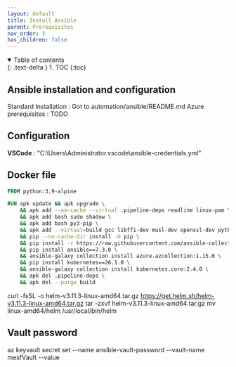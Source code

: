 ```yaml
---
layout: default
title: Install Ansible
parent: Prerequisites
nav_order: 3
has_children: false
---
```


<details open markdown="block">
  <summary>
    Table of contents
  </summary>
  {: .text-delta }
1. TOC
{:toc}
</details>

## Ansible installation and configuration

Standard Installation : Got to automation/ansible/README.md
Azure prerequisites : TODO

## Configuration

__VSCode__ : "C:\Users\Administrator\.vscode\ansible-credentials.yml"

## Docker file

```DockerFile
FROM python:3.9-alpine

RUN apk update && apk upgrade \
    && apk add --no-cache --virtual .pipeline-deps readline linux-pam \
    && apk add bash sudo shadow \
    && apk add bash py3-pip \
    && apk add --virtual=build gcc libffi-dev musl-dev openssl-dev python3-dev make \
    && pip --no-cache-dir install -U pip \
    && pip install -r https://raw.githubusercontent.com/ansible-collections/azure/v1.15.0/requirements-azure.txt \
    && pip install ansible==7.3.0 \
    && ansible-galaxy collection install azure.azcollection:1.15.0 \
    && pip install kubernetes==26.1.0 \
    && ansible-galaxy collection install kubernetes.core:2.4.0 \
    && apk del .pipeline-deps \
    && apk del --purge build

```

curl -fsSL -o helm-v3.11.3-linux-amd64.tar.gz https://get.helm.sh/helm-v3.11.3-linux-amd64.tar.gz
tar -zxvf helm-v3.11.3-linux-amd64.tar.gz
mv linux-amd64/helm /usr/local/bin/helm


## Vault password

az keyvault secret set --name ansible-vault-password --vault-name mesfVault --value <password>

